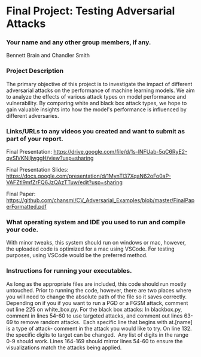 #  Final Project: Testing Adversarial Attacks

### Your name and any other group members, if any.

Bennett Brain and Chandler Smith

### Project Description

The primary objective of this project is to investigate the impact of different adversarial attacks on the performance of machine learning models. We aim to analyze the effects of various attack types on model performance and vulnerability. By comparing white and black box attack types, we hope to gain valuable insights into how the model's performance is influenced by different adversaries.

### Links/URLs to any videos you created and want to submit as part of your report.
Final Presentation: https://drive.google.com/file/d/1s-lNFUab-5qC6RyE2-qvSIVKNiljwggH/view?usp=sharing

Final Presentation Slides: https://docs.google.com/presentation/d/1MynTl37XqaN62oFo0aP-VAFZtl9mfZrFQ6JzQAzTTuw/edit?usp=sharing

Final Paper: https://github.com/chansmi/CV_Adversarial_Examples/blob/master/FinalPaperFormatted.pdf


### What operating system and IDE you used to run and compile your code.
With minor tweaks, this system should run on windows or mac, however, the uploaded code is optimized for a mac using VSCode. For testing purposes, using VSCode would be the preferred method. 


### Instructions for running your executables.
As long as the appropriate files are included, this code should run mostly untouched. Prior to running the code, however, there are two places where you will need to change the absolute path of the file so it saves correctly. Depending on if you if you want to run a PGD or a FGSM attack, comment out line 225 on white_box.py.
For the black box attacks: In blackbox.py, comment in lines 54-60 to use targeted attacks, and comment out lines 63-69 to remove random attacks.  Each specific line that begins with at.[name] is a type of attack- comment in the attack you would like to try. On line 132. the specific digits to target can be changed.  Any list of digits in the range 0-9 should work. Lines 164-169 should mirror lines 54-60 to ensure the visualizations match the attacks being applied.


